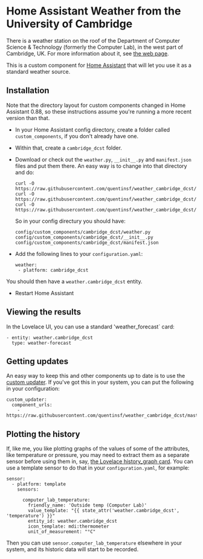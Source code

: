# Home Assistant Weather from the University of Cambridge

There is a weather station on the roof of the Department of Computer Science & Technology (formerly the Computer Lab), in the west part of Cambridge, UK.  For more information about it, see [the web page](https://www.cl.cam.ac.uk/research/dtg/weather/).

This is a custom component for [Home Assistant](https://home-assistant.io) that will let you use it as a standard weather source.

## Installation

Note that the directory layout for custom components changed in Home Assistant 0.88, so these instructions assume you're running a more recent version than that.

* In your Home Assistant config directory, create a folder called `custom_components`, if you don't already have one. 
* Within that, create a `cambridge_dcst` folder.
* Download or check out the `weather.py`, `__init__.py` and `manifest.json` files and put them there. An easy way is to change into that directory and do:

      curl -O https://raw.githubusercontent.com/quentinsf/weather_cambridge_dcst/master/manifest.json
      curl -O https://raw.githubusercontent.com/quentinsf/weather_cambridge_dcst/master/__init__.py
      curl -O https://raw.githubusercontent.com/quentinsf/weather_cambridge_dcst/master/weather.py


  So in your config directury you should have:

      config/custom_components/cambridge_dcst/weather.py
      config/custom_components/cambridge_dcst/__init__.py
      config/custom_components/cambridge_dcst/manifest.json

* Add the following lines to your `configuration.yaml`:

      weather:
       - platform: cambridge_dcst

You should then have a `weather.cambridge_dcst` entity.

* Restart Home Assistant

## Viewing the results

In the Lovelace UI, you can use a standard 'weather_forecast` card:

    - entity: weather.cambridge_dcst
      type: weather-forecast

## Getting updates

An easy way to keep this and other components up to date is to use the [custom updater](https://github.com/custom-components/custom_updater).  If you've got this in your system, you can put the following in your configuration:

    custom_updater:
      component_urls:
        - https://raw.githubusercontent.com/quentinsf/weather_cambridge_dcst/master/custom_updater.json

## Plotting the history

If, like me, you like plotting graphs of the values of some of the attributes, like temperature or pressure, you may need to extract them as a separate sensor before using them in, say, [the Lovelace history_graph card](https://www.home-assistant.io/lovelace/history-graph/).  You can use a template sensor to do that in your `configuration.yaml`, for example:

    sensor:
      - platform: template
        sensors:

          computer_lab_temperature:
            friendly_name: 'Outside temp (Computer Lab)'
            value_template: "{{ state_attr('weather.cambridge_dcst', 'temperature') }}"
            entity_id: weather.cambridge_dcst
            icon_template: mdi:thermometer
            unit_of_measurement: "°C"


Then you can use `sensor.computer_lab_temperature` elsewhere in your system, and its historic data will start to be recorded.
